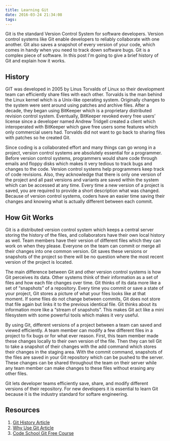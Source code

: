 ```yaml
---
title: Learning Git
date: 2016-03-24 21:34:08
tags:
---
```


Git is the standard Version Control System for software developers. Version control systems like Git enable developers to reliably collaborate with one another. Git also saves a snapshot of every version of your code, which comes in handy when you need to track down software bugs. Git is a complex piece of software. In this post I'm going to give a brief history of Git and explain how it works.

<!--more-->

## History

GIT was developed in 2005 by Linus Torvalds of Linux so their development team can efficiently share files with each other. Torvalds is the man behind the Linux kernel which is a Unix-like operating system. Originally changes to the system were sent around using patches and archive files. After a decade, they began using BitKeeper which is a proprietary distributed revision control system. Eventually, BitKeeper revoked every free users’ license since a developer named Andrew Tridgell created a client which interoperated with BitKeeper which gave free users some features which only commercial users had. Torvalds did not want to go back to sharing files with patches so he created Git.

Since coding is a collaborated effort and many things can go wrong in a project, version control systems are absolutely essential for a programmer. Before version control systems, programmers would share code through emails and floppy disks which makes it very tedious to track bugs and changes to the code. Version control systems help programmers keep track of code revisions. Also, they acknowledge that there is only one version of the project and all past versions and variants are saved within the system which can be accessed at any time. Every time a new version of a project is saved, you are required to provide a short description what was changed. Because of version control systems, coders have an easier time saving their changes and knowing what is actually different between each commit.

## How Git Works

Git is a distributed version control system which keeps a central server storing the history of the files, and collaborators have their own local history as well. Team members have their version of different files which they can work on when they please. Everyone on the team can commit or merge all their changes into one common version. Git saves these versions or snapshots of the project so there will be no question where the most recent version of the project is located. 

The main difference between Git and other version control systems is how Git perceives its data. Other systems think of their information as a set of files and how each file changes over time. Git thinks of its data more like a set of “snapshots” of a repository. Every time you commit or save a state of your project, Git stores a picture of what your files looks like at that moment. If some files do not change between commits, Git does not store that file again but links it to the previous identical file. Git thinks about its information more like a “stream of snapshots”. This makes Git act like a mini filesystem with some powerful tools which makes it very useful.

By using Git, different versions of a project between a team can saved and viewed efficiently.  A team member can modify a few different files in a project to fix bugs or for what ever reason. First, this team member made these changes locally to their own version of the file. Then they can tell Git to take a snapshot of their changes with the add command which stores their changes in the staging area. With the commit command, snapshots of the files are saved in your Git repository which can be pushed to the server. These changes can be shared throughout the team on their server while any team member can make changes to these files without erasing any other files. 

Git lets developer teams efficiently save, share, and modify different versions of their repository. For new developers it is essential to learn Git because it is the industry standard for softare engineering. 

## Resources

1. [Git History Article](https://git-scm.com/book/en/v2/Getting-Started-A-Short-History-of-Git)
2. [Why Use Git Article](https://www.git-tower.com/learn/git/ebook/command-line/basics/why-use-version-control)
3. [Code School Git Free Course](https://www.codeschool.com/courses/try-git)
